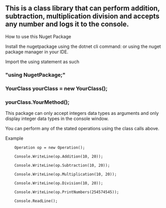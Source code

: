 ## This is a class library that can perform addition, subtraction, multiplication division and accepts any number and logs it to the console.

How to use this Nuget Package

Install the nugetpackage using the dotnet cli command: or using the nuget package manager in your IDE.

Import the using statement as such  

### "using NugetPackage;"

### YourClass yourClass = new YourClass();

### yourClass.YourMethod();

This package can only accept integers data types as arguments and only display integer data types in the console window.

You can perform any of the stated operations using the class calls above.

Example 

        Operation op = new Operation();
  
        Console.WriteLine(op.Addition(10, 20));

        Console.WriteLine(op.Subtraction(10, 20));

        Console.WriteLine(op.Multiplication(10, 20));

        Console.WriteLine(op.Division(10, 20));

        Console.WriteLine(op.PrintNumbers(254574545));

        Console.ReadLine();
